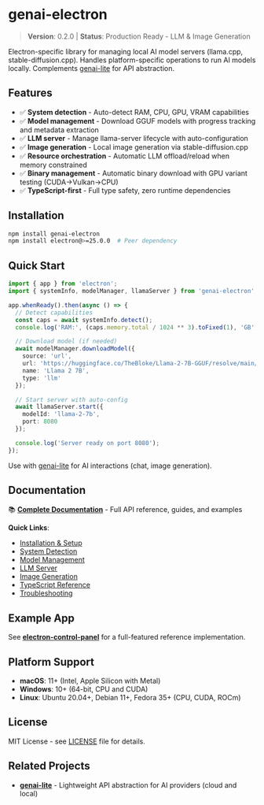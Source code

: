 # genai-electron

> **Version**: 0.2.0 | **Status**: Production Ready - LLM & Image Generation

Electron-specific library for managing local AI model servers (llama.cpp, stable-diffusion.cpp). Handles platform-specific operations to run AI models locally. Complements [genai-lite](https://github.com/lacerbi/genai-lite) for API abstraction.

## Features

- ✅ **System detection** - Auto-detect RAM, CPU, GPU, VRAM capabilities
- ✅ **Model management** - Download GGUF models with progress tracking and metadata extraction
- ✅ **LLM server** - Manage llama-server lifecycle with auto-configuration
- ✅ **Image generation** - Local image generation via stable-diffusion.cpp
- ✅ **Resource orchestration** - Automatic LLM offload/reload when memory constrained
- ✅ **Binary management** - Automatic binary download with GPU variant testing (CUDA→Vulkan→CPU)
- ✅ **TypeScript-first** - Full type safety, zero runtime dependencies

## Installation

```bash
npm install genai-electron
npm install electron@>=25.0.0  # Peer dependency
```

## Quick Start

```typescript
import { app } from 'electron';
import { systemInfo, modelManager, llamaServer } from 'genai-electron';

app.whenReady().then(async () => {
  // Detect capabilities
  const caps = await systemInfo.detect();
  console.log('RAM:', (caps.memory.total / 1024 ** 3).toFixed(1), 'GB');

  // Download model (if needed)
  await modelManager.downloadModel({
    source: 'url',
    url: 'https://huggingface.co/TheBloke/Llama-2-7B-GGUF/resolve/main/llama-2-7b.Q4_K_M.gguf',
    name: 'Llama 2 7B',
    type: 'llm'
  });

  // Start server with auto-config
  await llamaServer.start({
    modelId: 'llama-2-7b',
    port: 8080
  });

  console.log('Server ready on port 8080');
});
```

Use with [genai-lite](https://github.com/lacerbi/genai-lite) for AI interactions (chat, image generation).

## Documentation

📚 **[Complete Documentation](genai-electron-docs/index.md)** - Full API reference, guides, and examples

**Quick Links**:
- [Installation & Setup](genai-electron-docs/installation-and-setup.md)
- [System Detection](genai-electron-docs/system-detection.md)
- [Model Management](genai-electron-docs/model-management.md)
- [LLM Server](genai-electron-docs/llm-server.md)
- [Image Generation](genai-electron-docs/image-generation.md)
- [TypeScript Reference](genai-electron-docs/typescript-reference.md)
- [Troubleshooting](genai-electron-docs/troubleshooting.md)

## Example App

See **[electron-control-panel](examples/electron-control-panel/)** for a full-featured reference implementation.

## Platform Support

- **macOS**: 11+ (Intel, Apple Silicon with Metal)
- **Windows**: 10+ (64-bit, CPU and CUDA)
- **Linux**: Ubuntu 20.04+, Debian 11+, Fedora 35+ (CPU, CUDA, ROCm)

## License

MIT License - see [LICENSE](LICENSE) file for details.

## Related Projects

- **[genai-lite](https://github.com/lacerbi/genai-lite)** - Lightweight API abstraction for AI providers (cloud and local)
